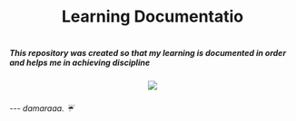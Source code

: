 <h1 align="center"> Learning Documentatio <h1>
<h5>This repository was created so that my learning is documented in order and helps me in achieving discipline<h5>
<p align="center"><a><img align="middle" src="https://github.com/damar-glh/learning-documentation/assets/114411272/b1e20e26-8499-4988-8e9a-170c34828822.gif"></a></p>
<h6> --- damaraaa. ☔<h6>
